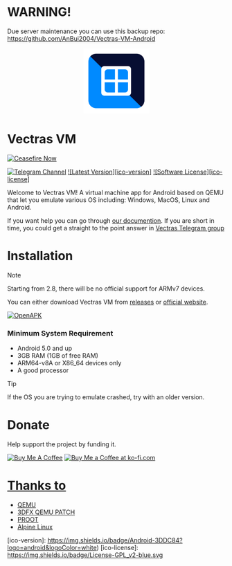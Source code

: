 # WARNING!
Due server maintenance you can use this backup repo:
https://github.com/AnBui2004/Vectras-VM-Android











<p align="center">
  <img src="resources/vectrasvm.png" style="width: 30%;" />
</p>

# Vectras VM
[![Ceasefire Now](https://badge.techforpalestine.org/default)](https://techforpalestine.org/learn-more)

[![Telegram Channel][ico-telegram]][link-telegram]
[![Latest Version][ico-version]][link-releases]
[![Software License][ico-license]](LICENSE)

Welcome to Vectras VM! A virtual machine app for Android based on QEMU that let you emulate various OS including: Windows, MacOS, Linux and Android.

If you want help you can go through [our documention](https://vectrasvm.blackstorm.cc/how.html). If you are short in time, you could get a straight to the point answer in [Vectras Telegram group](http://t.me/vectras_vm_discussion)

# Installation
> [!NOTE]
> Starting from 2.8, there will be no official support for ARMv7 devices.

You can either download Vectras VM from [releases](https://github.com/epicstudios856/Vectras-VM-Android/releases) or [official website](https://vectrasvm.blackstorm.cc/download.html).

[![OpenAPK](https://www.openapk.net/images/openapk-badge.png)](https://www.openapk.net/vectras-vm/com.vectras.vm/)

### Minimum System Requirement
- Android 5.0 and up
- 3GB RAM (1GB of free RAM)
- ARM64-v8A or X86_64 devices only
- A good processor 
> [!TIP]
> If the OS you are trying to emulate crashed, try with an older version.

# Donate
Help support the project by funding it.
<p><a href="https://www.buymeacoffee.com/vectrasvm" target="_blank"><img src="https://cdn.buymeacoffee.com/buttons/default-orange.png" alt="Buy Me A Coffee" height="35" width="168"></a> <a href='https://ko-fi.com/vectrasvm' target='_blank'><img height='35' style='border:0px;height:46px;' src='https://az743702.vo.msecnd.net/cdn/kofi3.png?v=0' border='0' alt='Buy Me a Coffee at ko-fi.com' /></p>


# Thanks to
- [QEMU](https://github.com/qemu/qemu)
- [3DFX QEMU PATCH](https://github.com/kjliew/qemu-3dfx)
- [PROOT](https://proot-me.github.io/)
- [Alpine Linux](https://www.alpinelinux.org/)

[ico-telegram]: https://img.shields.io/badge/Telegram-2CA5E0?style=flat-squeare&logo=telegram&logoColor=white
[ico-version]: https://img.shields.io/badge/Android-3DDC84?logo=android&logoColor=white)
[ico-license]: https://img.shields.io/badge/License-GPL_v2-blue.svg

[link-telegram]: https://t.me/vectras_os
[link-repo]: https://github.com/epicstudios856/Vectras-VM-Android/
[link-releases]: https://github.com/epicstudios856/Vectras-VM-Android/releases/

